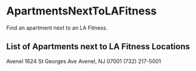 # ApartmentsNextToLAFitness
Find an apartment next to an LA Fitness.

## List of Apartments next to LA Fitness Locations

Avenel
1624 St Georges Ave
Avenel, NJ  07001
(732) 217-5001
